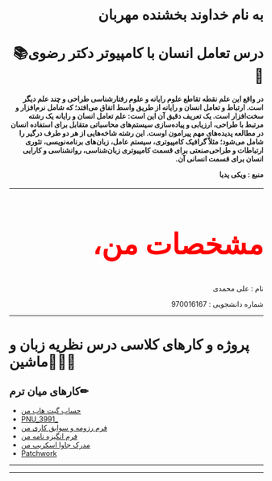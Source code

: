 <h1 dir="rtl" >به نام خداوند بخشنده مهربان</h1>
<h1 dir="rtl" >درس تعامل انسان با کامپیوتر دکتر رضوی📚📌</h1>
<h4 dir="rtl">
 در واقع این علم نقطه تقاطع علوم رایانه و علوم رفتارشناسی طراحی و چند علم دیگر است. ارتباط و تعامل انسان و رایانه از طریق واسط اتفاق می‌افتد؛ که شامل نرم‌افزار و سخت‌افزار است. یک تعریف دقیق آن این است: علم تعامل انسان و رایانه یک رشته مرتبط با طراحی، ارزیابی و پیاده‌سازی سیستم‌های محاسباتی متقابل برای استفاده انسان در مطالعه پدیده‌های مهم پیرامون اوست. این رشته شاخه‌هایی از هر دو طرف درگیر را شامل می‌شود؛ مثلاً گرافیک کامپیوتری، سیستم عامل، زبان‌های برنامه‌نویسی، تئوری ارتباطات و طراحی‌صنعتی برای قسمت کامپیوتری زبان‌شناسی، روانشناسی و کارایی انسان برای قسمت انسانی آن.


منبع : ویکی پدیا
</h4>
<hr>
<h2 dir="rtl" style="color:red;font-family:tahoma; font-size:4em;">مشخصات من، 📝</h2>
<p dir="rtl">نام : علی محمدی</p>
<p dir="rtl"></p>
<p dir="rtl">شماره دانشجویی : 970016167</p>
<hr>

# پروژه و کارهای کلاسی درس نظریه زبان و ماشین💼📐📏

## کارهای میان ترم✏
- [حساب گیت هاب من](https://github.com/alimohammady/cv1)
- [PNU_3991_](https://github.com/alimohammady/cv1)
- [فرم رزومه و سوابق کاری من](https://alimohammady.github.io/cv1/) 
- [فرم انگیزه نامه من](https://github.com/mrezabasiri/mysopbasiri/blob/main/my%20sop.pdf)
- [مدرک جاوا اسکریپ من](https://www.sololearn.com/Certificate/1024-18439174/pdf/)
- [Patchwork](https://github.com/mrezabasiri/pnu99taklif/blob/main/patchwork/mypatchwork.jpg)
------------------








 

------------------
<!--
## روز و ساعت ارائه دروس با استاد رضوی🕧

<table style="width:100%">
  <tr>
    <th >16-18</th>
    <th >14-16</th>
    <th >12-14</th>
    <th>10-12</th>
    <th>8-10</th>
    <th>روز</th>
   </tr>
  <tr>
    <th ></th>
    <th ><a </a></th>
    <th ><a></a></th>
    <th></th>
    <th></th>
    <th>شنبه</th>
  </tr>
   <tr>
    <th ></th>
    <th ></th>
    <th></th>
    <th></th>
    <th ></th>
    <th>یک شنبه</th>
  </tr>
   <tr>
     <th ><a </a> </th>
     <th ><a </a>تعامل انسان با کامپیوتر</th>
     <th><a </a></th>
     <th><a </a></th>
    <th ></th>   
    <th>دوشنبه</th>
  </tr>
   <tr>
    <th ></th>
    <th ></th>
    <th></th>
    <th></th>
    <th ></th>
    <th>سه شنبه</th>
  </tr>
   <tr>
    <th ></th>
    <th ></th>
    <th></th>
    <th></th>
     <th ><a </a></th>
    <th>چهارشنبه</th>
  </tr>
   <tr>
    <th ></th>
     <th ><a  </a></th>
     <th ><a </a></th>
     <th><a  </a></th>
    <th><a </a></th>
    <th>پنج شنبه</th>
  </tr>
</table>


-->



















